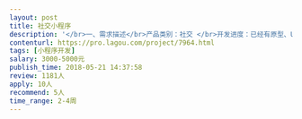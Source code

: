 ```yaml
---                
layout: post       
title: 社交小程序           
description: '</br>一、需求描述</br>产品类别：社交 </br>开发进度：已经有原型、UI图，需要技术开发。 </br>功能：溜溜小程序做的是一款基于游戏主题进行语音的聊天室模式，用户通过随机cosplay一个游戏主题中的角色，进入一个6人房间，通过有好感的互动形式可以进入私聊房间，建立简易的好友关系，方便以后互相联系和沟通，用户也可以邀请好友加入主题派对，对于涉黄、涉政内容可以举报，后台通过人工审核对其进行账号冻结等操作。。</br></br>二、参考产品</br></br>语玩APP </br>非诚无撩 小程序</br></br>三、人才要求</br></br>有微信小程序开发经验，有作品等</br></br>四、其他要求</br></br>项目周期：总周期约7天。</br>'     
contenturl: https://pro.lagou.com/project/7964.html      
tags: [小程序开发]            
salary: 3000-5000元          
publish_time: 2018-05-21 14:37:58         
review: 1181人                   
apply: 10人                   
recommend: 5人                   
time_range: 2-4周              
---                 
```

